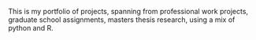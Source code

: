 This is my portfolio of projects, spanning from professional work projects, graduate school assignments, masters thesis research, using a mix of python and R.
